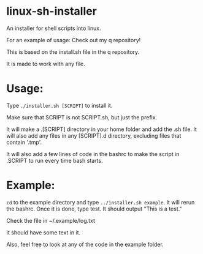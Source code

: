 # linux-sh-installer
An installer for shell scripts into linux.

For an example of usage:
Check out my q repository!

This is based on the install.sh file in the q repository.

It is made to work with any file.

# Usage:

Type ``./installer.sh [SCRIPT]`` to install it.

Make sure that SCRIPT is not SCRIPT.sh, but just the prefix. 

It will make a .[SCRIPT] directory in your home folder and add the .sh file. It will also add any files in any [SCRIPT].d directory, excluding files that contain '.tmp'.

It will also add a few lines of code in the bashrc to make the script in .SCRIPT to run every time bash starts.

# Example:

``cd`` to the example directory and type ``../installer.sh example``.  It will rerun the bashrc. Once it is done, type test. It should output "This is a test."

Check the file in ~/.example/log.txt 

It should have some text in it.

Also, feel free to look at any of the code in the example folder. 
